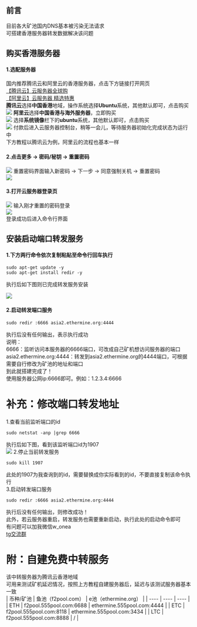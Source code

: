 ## 前言
目前各大矿池国内DNS基本被污染无法请求  
可搭建香港服务器转发数据解决该问题
## 购买香港服务器
#### 1.选配服务器
国内推荐腾讯云和阿里云的香港服务器，点击下方链接打开网页  
[【腾讯云】云服务器全球购](https://cloud.tencent.com/act/cps/redirect?redirect=1068&cps_key=5c54c86b3f4415abe2b9de54f11937db&from=console)  
[【阿里云】云服务器 精选特惠](https://www.aliyun.com/daily-act/ecs/activity_selection?userCode=xrpv28iz)  
**腾讯云**选择**中国香港**地域，操作系统选择**Ubuntu**系统，其他默认即可，点击购买  
![](https://img2020.cnblogs.com/blog/1862911/202111/1862911-20211130111508863-1065655365.png)
**阿里云**选择**中国香港与海外服务器**，立即购买  
![](https://img2020.cnblogs.com/blog/1862911/202111/1862911-20211130111515135-1164723545.png)
选择**系统镜像**栏下的**ubuntu**系统，其他默认即可，点击购买  
![](https://img2020.cnblogs.com/blog/1862911/202111/1862911-20211130111521855-44752120.png)
付款后进入云服务器控制台，稍等一会儿，等待服务器初始化完成状态为运行中  
下方教程以腾讯云为例，阿里云的流程也基本一样  
#### 2.点击更多 -> 密码/秘钥 -> 重置密码  
![](https://img2020.cnblogs.com/blog/1862911/202111/1862911-20211130111526432-558635387.png)
重置密码界面输入新密码 -> 下一步 -> 同意强制关机 -> 重置密码  
![](https://img2020.cnblogs.com/blog/1862911/202111/1862911-20211130111529226-241161976.png)
#### 3.打开云服务器登录页  
![](https://img2020.cnblogs.com/blog/1862911/202111/1862911-20211130111531437-2085908523.png)
输入刚才重置的密码登录  
![](https://img2020.cnblogs.com/blog/1862911/202111/1862911-20211130111534013-1017324382.png)  
登录成功后进入命令行界面  
## 安装启动端口转发服务  
#### 1.下方两行命令依次复制粘贴至命令行回车执行  
```
sudo apt-get update -y
sudo apt-get install redir -y
```
执行后如下图则已完成转发服务安装  

![](https://img2020.cnblogs.com/blog/1862911/202111/1862911-20211130113123255-153280864.png)  

#### 2.启动转发端口服务  
```
sudo redir :6666 asia2.ethermine.org:4444
```
执行后没有任何输出，表示执行成功  
说明：  
6666：监听访问本服务器的6666端口，可改成自己矿机想访问服务器的端口  
asia2.ethermine.org:4444：转发到asia2.ethermine.org的4444端口，可根据需要自行修改为矿池的地址和端口  
到此就搭建完成了！  
使用服务器公网ip:6666即可。例如：1.2.3.4:6666  
# 补充：修改端口转发地址  
1.查看当前监听端口的id  
```
sudo netstat -anp |grep 6666
```
执行后如下图，看到该监听端口id为1907  
![](https://img2020.cnblogs.com/blog/1862911/202111/1862911-20211130111538901-836598323.png)
2.停止当前转发服务  
```
sudo kill 1907
```
此处的1907为我查询到的id，需要替换成你实际看到的id，不要直接复制该命令执行  
3.启动转发端口服务  
```
sudo redir :6666 asia2.ethermine.org:4444
```
执行后没有任何输出，则修改成功！  
此外，若云服务器重启，转发服务也需要重新启动，执行此处的启动命令即可  
有问题可以加我微信w_onea  
[tg交流群](https://t.me/+CetxQfaj0aBlM2I1)  
# 附：自建免费中转服务  
该中转服务器为腾讯云香港地域  
可用来测试矿机延迟情况，按照上方教程自建服务器后，延迟与该测试服务器基本一致  
|    币种/矿池  |   鱼池（f2pool.com）   |   e池（ethermine.org）   |
| ---- | ---- | ---- |
|   ETH   |   f2pool.555pool.com:6688   |   ethermine.555pool.com:4444   |
|   ETC   |   f2pool.555pool.com:8118   |   ethermine.555pool.com:3434   |
|   LTC   |   f2pool.555pool.com:8888   |   /   |
